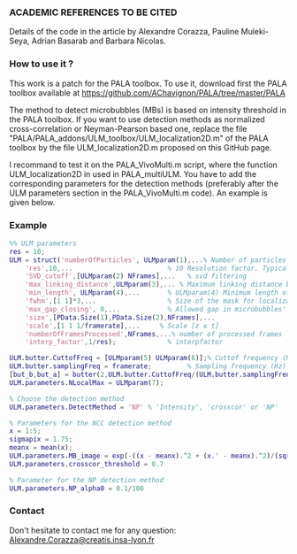 ### ACADEMIC REFERENCES TO BE CITED

Details of the code in the article by Alexandre Corazza, Pauline Muleki-Seya, Adrian Basarab and Barbara Nicolas.

### How to use it ?

This work is a patch for the PALA toolbox. To use it, download first the PALA toolbox available at https://github.com/AChavignon/PALA/tree/master/PALA

The method to detect microbubbles (MBs) is based on intensity threshold in the PALA toolbox. If you want to use detection methods as normalized cross-correlation or Neyman-Pearson based one, replace the file "PALA/PALA_addons/ULM_toolbox/ULM_localization2D.m" of the PALA toolbox by the file ULM_localization2D.m proposed on this GitHub page.

I recommand to test it on the PALA_VivoMulti.m script, where the function ULM_localization2D in used in PALA_multiULM. You have to add the corresponding parameters for the detection methods (preferably after the ULM parameters section in the PALA_VivoMulti.m code). An example is given below.

### Example
```matlab
%% ULM parameters
res = 10;
ULM = struct('numberOfParticles', ULMparam(1),...% Number of particles per frame. (30-100)
    'res',10,...                        % 10 Resolution factor. Typically 10 for images at lambda/10.
    'SVD_cutoff',[ULMparam(2) NFrames],...   % svd filtering
    'max_linking_distance',ULMparam(3),... % Maximum linking distance between two frames to reject pairing, in pixels units (UF.scale(1)). (2-4 pixel).
    'min_length', ULMparam(4),...       % ULMparam(4) Minimum length of the tracks. (5-20)
    'fwhm',[1 1]*3,...                  % Size of the mask for localization. (3x3 for pixel at lambda, 5x5 at lambda/2). [fmwhz fmwhx]
    'max_gap_closing', 0,...            % Allowed gap in microbubbles' pairing. (0)
    'size',[PData.Size(1),PData.Size(2),NFrames],...
    'scale',[1 1 1/framerate],...     % Scale [z x t]
    'numberOfFramesProcessed',NFrames,...% number of processed frames
    'interp_factor',1/res);             % interpfactor

ULM.butter.CuttofFreq = [ULMparam(5) ULMparam(6)];% Cuttof frequency (Hz) for additional filter. Typically [20 300] at 1kHz.
ULM.butter.samplingFreq = framerate;         % Sampling frequency (Hz)
[but_b,but_a] = butter(2,ULM.butter.CuttofFreq/(ULM.butter.samplingFreq/2),'bandpass');
ULM.parameters.NLocalMax = ULMparam(7);

% Choose the detection method
ULM.parameters.DetectMethod = 'NP' % 'Intensity', 'crosscor' or 'NP'

% Parameters for the NCC detection method
x = 1:5;
sigmapix = 1.75;
meanx = mean(x);
ULM.parameters.MB_image = exp(-((x - meanx).^2 + (x.' - meanx).^2)/(sqrt(2)*sigmapix^2));
ULM.parameters.crosscor_threshold = 0.7

% Parameter for the NP detection method
ULM.parameters.NP_alpha0 = 0.1/100
```

### Contact

Don't hesitate to contact me for any question: Alexandre.Corazza@creatis.insa-lyon.fr
